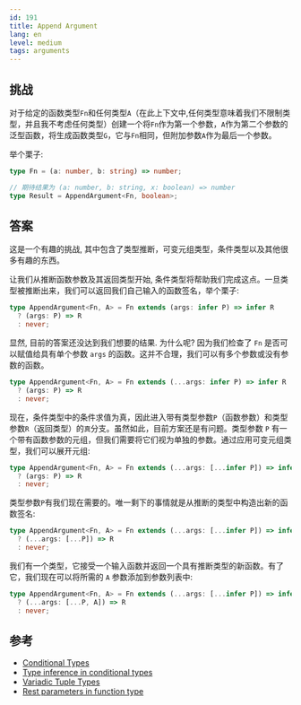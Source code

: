 ```yaml
---
id: 191
title: Append Argument
lang: en
level: medium
tags: arguments
---
```


## 挑战

对于给定的函数类型`Fn`和任何类型`A`（在此上下文中,任何类型意味着我们不限制类型，并且我不考虑任何类型）创建一个将`Fn`作为第一个参数，`A`作为第二个参数的泛型函数，将生成函数类型`G`，它与`Fn`相同，但附加参数`A`作为最后一个参数。

举个栗子:

```ts
type Fn = (a: number, b: string) => number;

// 期待结果为 (a: number, b: string, x: boolean) => number
type Result = AppendArgument<Fn, boolean>;
```

## 答案

这是一个有趣的挑战, 其中包含了类型推断，可变元组类型，条件类型以及其他很多有趣的东西。

让我们从推断函数参数及其返回类型开始, 条件类型将帮助我们完成这点。一旦类型被推断出来，我们可以返回我们自己输入的函数签名，举个栗子:

```ts
type AppendArgument<Fn, A> = Fn extends (args: infer P) => infer R
  ? (args: P) => R
  : never;
```

显然, 目前的答案还没达到我们想要的结果. 为什么呢? 因为我们检查了 `Fn` 是否可以赋值给具有单个参数 `args` 的函数。这并不合理，我们可以有多个参数或没有参数的函数。

```ts
type AppendArgument<Fn, A> = Fn extends (...args: infer P) => infer R
  ? (args: P) => R
  : never;
```

现在，条件类型中的条件求值为真，因此进入带有类型参数`P`（函数参数）和类型参数`R`（返回类型）的`真`分支。虽然如此，目前方案还是有问题。类型参数 `P` 有一个带有函数参数的元组，但我们需要将它们视为单独的参数。通过应用可变元组类型，我们可以展开元组:

```ts
type AppendArgument<Fn, A> = Fn extends (...args: [...infer P]) => infer R
  ? (args: P) => R
  : never;
```

类型参数`P`有我们现在需要的。唯一剩下的事情就是从推断的类型中构造出新的函数签名:
```ts
type AppendArgument<Fn, A> = Fn extends (...args: [...infer P]) => infer R
  ? (...args: [...P]) => R
  : never;
```

我们有一个类型，它接受一个输入函数并返回一个具有推断类型的新函数。有了它，我们现在可以将所需的 `A` 参数添加到参数列表中:

```ts
type AppendArgument<Fn, A> = Fn extends (...args: [...infer P]) => infer R
  ? (...args: [...P, A]) => R
  : never;
```

## 参考

- [Conditional Types](https://www.typescriptlang.org/docs/handbook/2/conditional-types.html)
- [Type inference in conditional types](https://www.typescriptlang.org/docs/handbook/2/conditional-types.html#inferring-within-conditional-types)
- [Variadic Tuple Types](https://www.typescriptlang.org/docs/handbook/release-notes/typescript-4-0.html#variadic-tuple-types)
- [Rest parameters in function type](https://www.typescriptlang.org/docs/handbook/2/functions.html#rest-parameters-and-arguments)
